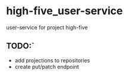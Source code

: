 # high-five_user-service

user-service for project high-five


## TODO:`
- add projections to repositories
- create put/patch endpoint